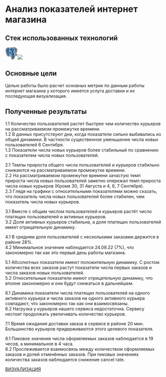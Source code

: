 # Анализ показателей интернет магазина

## Cтек использованных технологий 
<img src="https://github.com/devicons/devicon/blob/master/icons/postgresql/postgresql-original.svg" height="40"/><img src="https://336118.selcdn.ru/Gutsy-Culebra/products/Redash-Logo.png" height="40"/>

## Основные цели 
  
Целью работы было расчет основных метрик по данным работы интернет магазина у которого имеется услуга доставки и их последующая визуализация.  

## Полученные результаты 

1.1 Количество пользователей растет быстрее чем количество курьеров на рассматриваемом промежутке времени.<br>
1.2 В данных присутствуют дни, когда показатели сильно выбивались из общей динамики. В частности существенное уменьшение числа новых пользователей 6 Сентября.<br>
1.3 Показатели числа новых курьеров более стабильный по сравнению с показателем числа новых пользователей.
  
2.1 Темпы прироста общего числа пользователей и курьеров стабильно снижаются на рассматриваемом промежутке времени.<br>
2.2 На рассматриваемом промежутке времени зачастую темп прироста числа новых пользователей заметно опережал темп прироста числа новых курьеров (Кроме 30, 31 Августа и 4, 6, 7 Сентября).<br>
2.3 Глядя на графики с относительными показателями можно сказать, что показатель числа новых пользователей более стабилен, чем показатель числа новых курьеров.

3.1 Вместе с общим числом пользователей и курьеров растёт число платящих пользователей и активных курьеров.<br>
3.2 Доля активных курьеров стабильна, а доля платящих пользователей имеет отрицательную динамику.

4.1 В среднем доля пользователей с несколькими заказами держится в районе 28%.<br>
4.2 Минимальное значение наблюдается 24.08.22 (7%), что закономерно так как это первый день работы магазина.

5.1 Абсолютных показатели имеют положительную динамику. С ростом количества всех заказов растут показатели числа первых заказов и числа заказов новых пользователей.<br>
5.2 Относительные показатели имеют отрицательную динамику, что вполне закономерно и они будут снижаться в дальнейшем.

6.1 Динамика показатели числа платящих пользователей на одного активного курьера и числа заказов на одного активного курьера совпадают, что закономерно так как они взаимосвязаны.<br>
6.2 Нагрузка у курьеров нашего сервиса недостаточна. Сервису нестоит продолжать увеличивать количество курьеров.

7.1 Время ожидания доставки заказа в сервисе в районе 20 мин. Большинство курьеров придерживаются этого целевого показателя.

8.1 Пиковое значения числа оформляемых заказов наблюдается в 19 чесов, а минимальное в 4 часа.<br>
8.2 Прослеживается взаимосвязь между количеством оформляемых заказов и долей отменённых заказов. При пиковых значениях количества заказов наблюдается снижение cancel rate.

[ВИЗУАЛИЗАЦИЯ](https://redash.public.karpov.courses/public/dashboards/fsmhbQZle6FJcfnE8HbhLC0rSu8cGjclmHdjpTV9?org_slug=default)



